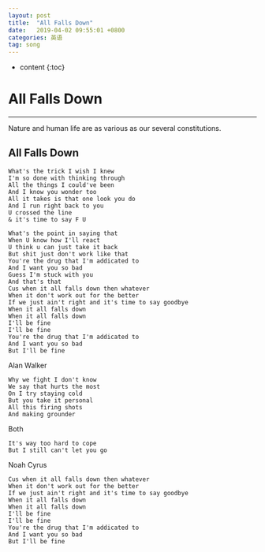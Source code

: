 ```yaml
---
layout: post
title:  "All Falls Down"
date:   2019-04-02 09:55:01 +0800
categories: 英语
tag: song
---
```

* content
{:toc}



# All Falls Down
---
Nature and human life are as various as our several constitutions.

## All Falls Down

```plain
What's the trick I wish I knew
I'm so done with thinking through
All the things I could've been
And I know you wonder too
All it takes is that one look you do
And I run right back to you
U crossed the line
& it's time to say F U
```

```plain
What's the point in saying that
When U know how I'll react
U think u can just take it back
But shit just don't work like that
You're the drug that I'm addicated to
And I want you so bad
Guess I'm stuck with you
And that's that
Cus when it all falls down then whatever
When it don't work out for the better
If we just ain't right and it's time to say goodbye
When it all falls down
When it all falls down
I'll be fine
I'll be fine
You're the drug that I'm addicated to
And I want you so bad
But I'll be fine
```



Alan Walker

```plain
Why we fight I don't know
We say that hurts the most
On I try staying cold
But you take it personal
All this firing shots
And making grounder
```

Both

```plain
It's way too hard to cope
But I still can't let you go
```

Noah Cyrus

```plain
Cus when it all falls down then whatever
When it don't work out for the better
If we just ain't right and it's time to say goodbye
When it all falls down
When it all falls down
I'll be fine
I'll be fine
You're the drug that I'm addicated to
And I want you so bad
But I'll be fine
```



​	

